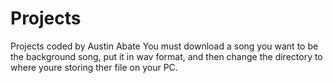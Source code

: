 # Projects
Projects coded by Austin Abate
You must download a song you want to be the background song, put it in wav format, and then change the directory to where youre storing ther file on your PC.
